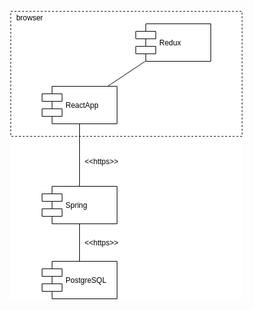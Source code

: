![component](https://github.com/chenko16/task-managment/blob/master/docs/diagrams/component/component.png)
